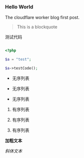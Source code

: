 ### Hello World

The cloudflare worker blog first post.

> This is a blockquote

测试代码

```php

<?php

$a = "test";

$a->testCode();

```

- 无序列表

- 无序列表

- 无序列表

1. 有序列表

2. 有序列表

3. 有序列表

__加粗文本__

*斜体文本*

